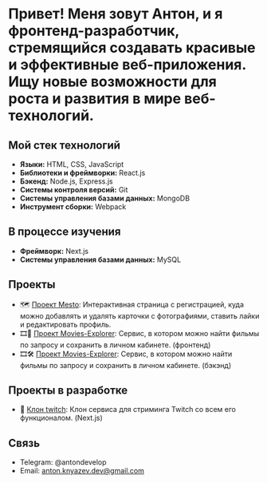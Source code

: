 # Привет! Меня зовут Антон, и я фронтенд-разработчик, стремящийся создавать красивые и эффективные веб-приложения. Ищу новые возможности для роста и развития в мире веб-технологий.

## Мой стек технологий

- **Языки:** HTML, CSS, JavaScript
- **Библиотеки и фреймворки:** React.js
- **Бэкенд:** Node.js, Express.js
- **Системы контроля версий:** Git
- **Системы управления базами данных:** MongoDB
- **Инструмент сборки:** Webpack

## В процессе изучения 

- **Фреймворк:** Next.js
- **Системы управления базами данных:** MySQL

## Проекты

- 🗺️ [Проект Mesto](https://github.com/s1ckgit/react-mesto-api-full-gha): Интерактивная страница с регистрацией, куда можно добавлять и удалять карточки с фотографиями, ставить лайки и редактировать профиль.
- 🎞️🎨 [Проект Movies-Explorer](https://github.com/s1ckgit/movies-explorer-frontend): Сервис, в котором можно найти фильмы по запросу и сохранить в личном кабинете. (фронтенд)
- 🎞️🛠️ [Проект Movies-Explorer](https://github.com/s1ckgit/movies-explorer-api): Сервис, в котором можно найти фильмы по запросу и сохранить в личном кабинете. (бэкэнд)

## Проекты в разработке

- 👾 [Клон twitch](https://github.com/s1ckgit/nextjs14-twitch-clone): Клон сервиса для стриминга Twitch со всем его функционалом. (Next.js)

## Связь

- Telegram: @antondevelop
- Email: anton.knyazev.dev@gmail.com
